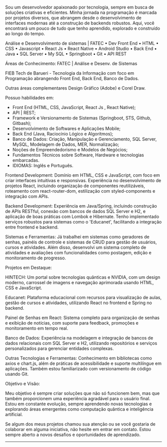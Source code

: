 Sou um desenvolvedor apaixonado por tecnologia, sempre em busca de soluções criativas e eficientes. Minha jornada na programação é marcada por projetos diversos, que abrangem desde o desenvolvimento de interfaces modernas até a construção de backends robustos. Aqui, você encontrará um pouco de tudo que tenho aprendido, explorado e construído ao longo do tempo.

Análise e Desenvolvimento de sistemas | FATEC • Dev Front End • HTML • CSS • Javascript • React Js • React Native • Android Studio • Back End • Java • SQL Server • My SQL • Springboot • Git • API REST

Áreas de Conhecimento:
FATEC | Análise e Desenv. de Sistemas   

FIEB Tech de Barueri - Tecnologia da Informação com foco em Programação abrangendo Front End, Back End, Banco de Dados.

 Outras áreas complementares
 Design Gráfico (Adobe) e Corel Draw. 

Possuo habilidades em:

- Front End (HTML, CSS, JavaScript, React Js , React Native);
- API | REST;
- Framework e Versionamento de Sistemas (Springboot, STS, Github, Gitbash);
- Desenvolvimento de Softwares e Aplicações Mobile;
- Back End (Java, Raciocínio Lógico e Algoritmos);
- Banco de Dados: Criação, Manipulação e Gerenciamento, SQL Server, MySQL, Modelagem de Dados, MER, Normalização;
- Noções de Empreendedorismo e Modelos de Negócios;
- Fundamentos Técnicos sobre Software, Hardware e tecnologias embarcadas.
- IDIOMAS: Inglês e Português.

Frontend Development:
Domínio em HTML, CSS e JavaScript, com foco em criar interfaces intuitivas e responsivas. Experiência no desenvolvimento de projetos React, incluindo organização de componentes reutilizáveis, roteamento com react-router-dom, estilização com styled-components e integração com APIs.

Backend Development:
Experiência em Java/Spring, incluindo construção de APIs RESTful, conexão com bancos de dados SQL Server e H2, e aplicação de boas práticas com Lombok e Hibernate. Tenho implementado serviços robustos para sistemas como o 'Educanet', facilitando a integração entre frontend e backend.

Sistemas e Ferramentas:
Já trabalhei em sistemas como geradores de senhas, painéis de controle e sistemas de CRUD para gestão de usuários, cursos e atividades. Além disso, desenvolvi um sistema completo de atividades e avaliações com funcionalidades como postagem, edição e monitoramento de progresso.

Projetos em Destaque:

HINTECH: Um portal sobre tecnologias quânticas e NVIDIA, com um design moderno, carrossel de imagens e navegação aprimorada usando HTML, CSS e JavaScript.

Educanet: Plataforma educacional com recursos para visualização de aulas, gestão de cursos e atividades, utilizando React no frontend e Spring no backend.

Painel de Senhas em React: Sistema completo para organização de senhas e exibição de notícias, com suporte para feedback, promoções e monitoramento em tempo real.


Banco de Dados:
Experiência na modelagem e integração de bancos de dados relacionais com SQL Server e H2, utilizando repositórios e serviços personalizados para gerenciar entidades complexas.

Outras Tecnologias e Ferramentas:
Conhecimento em bibliotecas como axios e chart.js, além de práticas de acessibilidade e suporte multilíngue em aplicações. Também estou familiarizado com versionamento de código usando Git.


Objetivo e Visão:

Meu objetivo é sempre criar soluções que não só funcionem bem, mas que também proporcionem uma experiência agradável para o usuário final. Estou em constante evolução, sempre aprendendo novas tecnologias e explorando áreas emergentes como computação quântica e inteligência artificial.


Se algum dos meus projetos chamou sua atenção ou se você gostaria de colaborar em alguma iniciativa, não hesite em entrar em contato. Estou sempre aberto a novos desafios e oportunidades de aprendizado.


---
